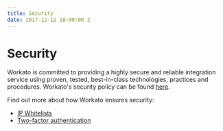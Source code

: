 ```yaml
---
title: Security
date: 2017-12-12 18:00:00 Z
---
```


# Security
Workato is committed to providing a highly secure and reliable integration service using proven, tested, best-in-class technologies, practices and procedures. Workato's security policy can be found [here](https://www.workato.com/security).

Find out more about how Workato ensures security:
- [IP Whitelists](/security/ip-whitelists.md)
- [Two-factor authentication](/security/2fa.md)
